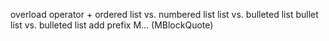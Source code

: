 ﻿overload operator +
ordered list vs. numbered list
list vs. bulleted list
bullet list vs. bulleted list
add prefix M... (MBlockQuote)
